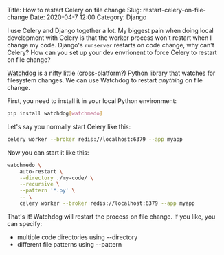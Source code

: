 Title: How to restart Celery on file change
Slug: restart-celery-on-file-change
Date: 2020-04-7 12:00
Category: Django

I use Celery and Django together a lot. My biggest pain when doing local development with Celery is that the worker process won't restart when I change my code. Django's `runserver` restarts on code change, why can't Celery? How can you set up your dev envrionent to force Celery to restart on file change?

[Watchdog](https://github.com/gorakhargosh/watchdog) is a nifty little (cross-platform?) Python library that watches for filesystem changes. We can use Watchdog to restart _anything_ on file change.

First, you need to install it in your local Python environment:

```bash
pip install watchdog[watchmedo]
```

Let's say you normally start Celery like this:

```bash
celery worker --broker redis://localhost:6379 --app myapp
```

Now you can start it like this:

```bash
watchmedo \
	auto-restart \
	--directory ./my-code/ \
	--recursive \
	--pattern '*.py' \
	-- \
    celery worker --broker redis://localhost:6379 --app myapp
```

That's it! Watchdog will restart the process on file change. If you like, you can specify:

- multiple code directories using --directory
- different file patterns using --pattern
